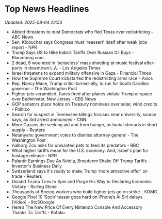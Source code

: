 # Top News Headlines

_Updated: 2025-08-04 22:53_

- Abbott threatens to oust Democrats who fled Texas over redistricting - ABC News
- Sen. Klobuchar says Congress must 'reassert' itself after weak jobs report - NPR
- Trump Says US to Hike India’s Tariffs Over Russian Oil Buys - Bloomberg.com
- 2 dead, 6 wounded in 'senseless' mass shooting at music festival after-party in downtown L.A. - Los Angeles Times
- Israel threatens to expand military offensive in Gaza - Financial Times
- How the Supreme Court kickstarted the redistricting arms race - Axios
- Rep. Nancy Mace, Trump critic-turned-ally, to run for South Carolina governor - The Washington Post
- Fighter jets scrambled, flares fired after planes violate Trump airspace over Bedminster, New Jersey - CBS News
- GOP senators place holds on Treasury nominees over solar, wind credits - Politico
- Search for suspect in Tennessee killings focuses near university, source says, as 3rd arrest announced - CNN
- More Gazans die seeking aid and from hunger, as burial shrouds in short supply - Reuters
- Netanyahu government votes to dismiss attorney general - The Washington Post
- Aalborg Zoo asks for unwanted pets to feed its predators - BBC
- What higher tariffs mean for the U.S. economy. And, Israel's plan for hostage release - NPR
- Palantir Earnings Due As Nvidia, Broadcom Shake Off Trump Tariffs - Investor's Business Daily
- Switzerland says it's ready to make Trump 'more attractive offer' on trade - Reuters
- Donald Trump Tries to Spin and Purge His Way to Declaring Economic Victory - Rolling Stone
- Thousands of Boeing workers who build fighter jets go on strike - KOMO
- Google Pixel 10 ‘Soon’ teaser goes hard on iPhone’s AI Siri delays [Video] - 9to5Google
- Here’s The New Price Of Every Nintendo Console And Accessory Thanks To Tariffs - Kotaku